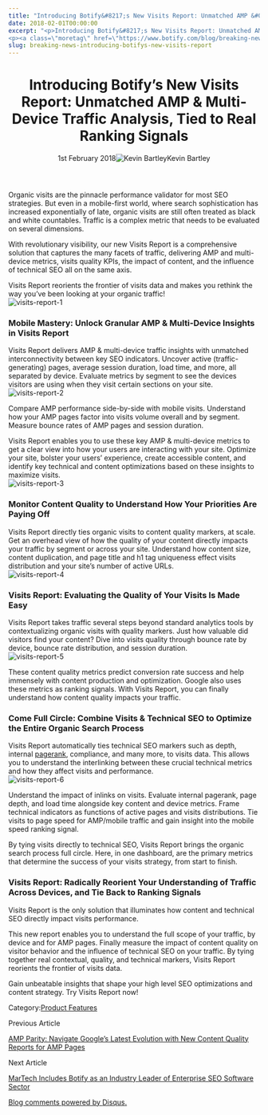 ```yaml
---
title: "Introducing Botify&#8217;s New Visits Report: Unmatched AMP &#038; Multi-Device Traffic Analysis, Tied To Real Ranking Signals"
date: 2018-02-01T00:00:00
excerpt: "<p>Introducing Botify&#8217;s New Visits Report: Unmatched AMP &amp; Multi-Device Traffic Analysis, Tied to Real Ranking Signals 1st February 2018Kevin Bartley Organic visits are the pinnacle performance validator for most SEO strategies. But even in a mobile-first world, where search sophistication has increased exponentially of late, organic visits are still often treated as black and white&hellip; </p>
<p><a class=\"moretag\" href=\"https://www.botify.com/blog/breaking-news-introducing-botifys-new-visits-report\">Read the full article</a></p>"
slug: breaking-news-introducing-botifys-new-visits-report
---
```


<header class="text-center">
<h1 class="font-internacional font-regular normal text-header-one leading-header-one text-typography-accent-2">Introducing Botify&#8217;s New Visits Report: Unmatched AMP &amp; Multi-Device Traffic Analysis, Tied to Real Ranking Signals</h1>
<div class="flex items-center justify-center my-3"><span class="mr-1 font-internacional font-regular normal text-base leading-none text-typography-primary-lighter">1st February 2018</span><img decoding="async" alt="Kevin Bartley" class="rounded-full w-10 h-10" src="//images.ctfassets.net/tp56mevc46jo/3nx7dI37nG2AaSGesccy2i/7913c839ae02f3dc3cb08d2228652b33/kevin_bartley_faceshot.png"><span class="ml-1 font-internacional font-regular normal text-base leading-none text-typography-primary">Kevin Bartley</span></div>
</header>
<p><span class="font-roboto font-regular normal text-base leading-none Markdown__Container"></span></p>
<p>Organic visits are the pinnacle performance validator for most SEO strategies. But even in a mobile-first world, where search sophistication has increased exponentially of late, organic visits are still often treated as black and white countables. Traffic is a complex metric that needs to be evaluated on several dimensions.</p>
<p>With revolutionary visibility, our new Visits Report is a comprehensive solution that captures the many facets of traffic, delivering AMP and multi-device metrics, visits quality KPIs, the impact of content, and the influence of technical SEO all on the same axis.</p>
<p>Visits Report reorients the frontier of visits data and makes you rethink the way you&#8217;ve been looking at your organic traffic!<br />
<img decoding="async" alt="visits-report-1" src="//images.contentful.com/x3pujrb0lw7o/6PCf9VxDnGS8QqeK0WcMCi/e82431c3ca450689e94e4d19a732b7d2/visits-report-1.png"></p>
<h3 id="mobile-mastery-unlock-granular-amp-multi-device-insights-in-visits-report">Mobile Mastery: Unlock Granular AMP &amp; Multi-Device Insights in Visits Report</h3>
<p>Visits Report delivers AMP &amp; multi-device traffic insights with unmatched interconnectivity between key SEO indicators. Uncover active (traffic-generating) pages, average session duration, load time, and more, all separated by device. Evaluate metrics by segment to see the devices visitors are using when they visit certain sections on your site.<br />
<img decoding="async" alt="visits-report-2" src="//images.contentful.com/x3pujrb0lw7o/3dcCX7FZBmkG2w00SwUyG2/a8fca3ba1c96e99804439692d20d4d35/visits-report-2.png"></p>
<p>Compare AMP performance side-by-side with mobile visits. Understand how your AMP pages factor into visits volume overall and by segment. Measure bounce rates of AMP pages and session duration.</p>
<p>Visits Report enables you to use these key AMP &amp; multi-device metrics to get a clear view into how your users are interacting with your site. Optimize your site, bolster your users&#8217; experience, create accessible content, and identify key technical and content optimizations based on these insights to maximize visits.<br />
<img decoding="async" alt="visits-report-3" src="//images.contentful.com/x3pujrb0lw7o/1LHM4y5VVCs0si8eig6ygE/a494006d51dff9279adda49bc31bb85c/visits-report-3.png"></p>
<h3 id="monitor-content-quality-to-understand-how-your-priorities-are-paying-off">Monitor Content Quality to Understand How Your Priorities Are Paying Off</h3>
<p>Visits Report directly ties organic visits to content quality markers, at scale. Get an overhead view of how the quality of your content directly impacts your traffic by segment or across your site. Understand how content size, content duplication, and page title and h1 tag uniqueness effect visits distribution and your site&#8217;s number of active URLs.<br />
<img decoding="async" alt="visits-report-4" src="//images.contentful.com/x3pujrb0lw7o/18RZ7XOwyisySsWG2w08ua/ab8d5e017b0bbd8dc79fc94c300ad6b2/visits-report-4.png"></p>
<h3 id="visits-report-evaluating-the-quality-of-your-visits-is-made-easy">Visits Report: Evaluating the Quality of Your Visits Is Made Easy</h3>
<p>Visits Report takes traffic several steps beyond standard analytics tools by contextualizing organic visits with quality markers. Just how valuable did visitors find your content? Dive into visits quality through bounce rate by device, bounce rate distribution, and session duration.<br />
<img decoding="async" alt="visits-report-5" src="//images.contentful.com/x3pujrb0lw7o/1Jra8W8jdGSkEqIu8ao0Kc/8906cec51b792e42cb509ca66088c83f/visits-report-5.png"></p>
<p>These content quality metrics predict conversion rate success and help immensely with content production and optimization. Google also uses these metrics as ranking signals. With Visits Report, you can finally understand how content quality impacts your traffic.</p>
<h3 id="come-full-circle-combine-visits-technical-seo-to-optimize-the-entire-organic-search-process">Come Full Circle: Combine Visits &amp; Technical SEO to Optimize the Entire Organic Search Process</h3>
<p>Visits Report automatically ties technical SEO markers such as depth, internal <a href="https://www.botify.com/learn/basics/pagerank" data-internallinksmanager029f6b8e52c="8" title="page rank" target="_blank" rel="noopener">pagerank</a>, compliance, and many more, to visits data. This allows you to understand the interlinking between these crucial technical metrics and how they affect visits and performance.<br />
<img decoding="async" alt="visits-report-6" src="//images.contentful.com/x3pujrb0lw7o/1DMvH2Mn6YocU2emcwUQeM/78af8c86325c388d1cbcf2f1106a955e/visits-report-6.png"></p>
<p>Understand the impact of inlinks on visits. Evaluate internal pagerank, page depth, and load time alongside key content and device metrics. Frame technical indicators as functions of active pages and visits distributions. Tie visits to page speed for AMP/mobile traffic and gain insight into the mobile speed ranking signal.</p>
<p>By tying visits directly to technical SEO, Visits Report brings the organic search process full circle. Here, in one dashboard, are the primary metrics that determine the success of your visits strategy, from start to finish.</p>
<h3 id="visits-report-radically-reorient-your-understanding-of-traffic-across-devices-and-tie-back-to-ranking-signals">Visits Report: Radically Reorient Your Understanding of Traffic Across Devices, and Tie Back to Ranking Signals</h3>
<p>Visits Report is the only solution that illuminates how content and technical SEO directly impact visits performance.</p>
<p>This new report enables you to understand the full scope of your traffic, by device and for AMP pages. Finally measure the impact of content quality on visitor behavior and the influence of technical SEO on your traffic. By tying together real contextual, quality, and technical markers, Visits Report reorients the frontier of visits data.</p>
<p>Gain unbeatable insights that shape your high level SEO optimizations and content strategy. Try Visits Report now!</p>
<div class="tags leading-big border-t border-b border-brand-quaternary-lighter mt-4"><span class="mr-1 font-roboto font-regular normal text-base leading-none">Category:</span><span><a class="uppercase text-typography-accent-1" href="/platform">Product Features</a></span></div>
<footer class="flex justify-center my-5 mx-5">
<div class="mr-1 w-1/2 text-right">
<p><span class="font-internacional font-regular normal text-base leading-none text-typography-primary">Previous Article</span></p>
<p><a class="inline-block mt-2" href="/blog/amp-parity-navigate-google-evolution-with-content-quality-reports"><span class="font-roboto font-regular normal text-base leading-none text-typography-accent-4">AMP Parity: Navigate Google&#8217;s Latest Evolution with New Content Quality Reports for AMP Pages  </span></a></p>
</div>
<div class="ml-1 w-1/2">
<p><span class="font-internacional font-regular normal text-base leading-none text-typography-primary">Next Article</span></p>
<p><a class="inline-block mt-2" href="/blog/martech-includes-botify-as-an-industry-leader-of-enterprise-seo-software"><span class="font-roboto font-regular normal text-base leading-none text-typography-accent-4">MarTech Includes Botify as an Industry Leader of Enterprise SEO Software Sector</span></a></p>
</div>
</footer>
<div shortname="botify" title="Introducing Botify's New Visits Report: Unmatched AMP &amp; Multi-Device Traffic Analysis, Tied to Real Ranking Signals" url="https://www.botify.com/blog/breaking-news-introducing-botifys-new-visits-report">
<div id="disqus_thread_old"></div>
<p><a class="dsq-brlink" href="http://disqus.com">Blog comments powered by <span class="logo-disqus">Disqus</span>.</a></p>
</div>
